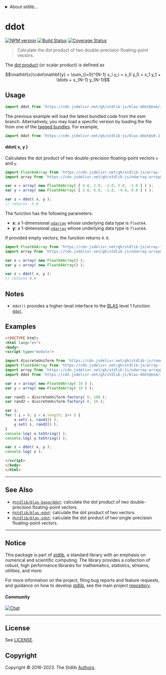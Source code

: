 <!--

@license Apache-2.0

Copyright (c) 2020 The Stdlib Authors.

Licensed under the Apache License, Version 2.0 (the "License");
you may not use this file except in compliance with the License.
You may obtain a copy of the License at

   http://www.apache.org/licenses/LICENSE-2.0

Unless required by applicable law or agreed to in writing, software
distributed under the License is distributed on an "AS IS" BASIS,
WITHOUT WARRANTIES OR CONDITIONS OF ANY KIND, either express or implied.
See the License for the specific language governing permissions and
limitations under the License.

-->


<details>
  <summary>
    About stdlib...
  </summary>
  <p>We believe in a future in which the web is a preferred environment for numerical computation. To help realize this future, we've built stdlib. stdlib is a standard library, with an emphasis on numerical and scientific computation, written in JavaScript (and C) for execution in browsers and in Node.js.</p>
  <p>The library is fully decomposable, being architected in such a way that you can swap out and mix and match APIs and functionality to cater to your exact preferences and use cases.</p>
  <p>When you use stdlib, you can be absolutely certain that you are using the most thorough, rigorous, well-written, studied, documented, tested, measured, and high-quality code out there.</p>
  <p>To join us in bringing numerical computing to the web, get started by checking us out on <a href="https://github.com/stdlib-js/stdlib">GitHub</a>, and please consider <a href="https://opencollective.com/stdlib">financially supporting stdlib</a>. We greatly appreciate your continued support!</p>
</details>

# ddot

[![NPM version][npm-image]][npm-url] [![Build Status][test-image]][test-url] [![Coverage Status][coverage-image]][coverage-url] <!-- [![dependencies][dependencies-image]][dependencies-url] -->

> Calculate the dot product of two double-precision floating-point vectors.

<section class="intro">

The [dot product][dot-product] (or scalar product) is defined as

<!-- <equation class="equation" label="eq:dot_product" align="center" raw="\mathbf{x}\cdot\mathbf{y} = \sum_{i=0}^{N-1} x_i y_i = x_0 y_0 + x_1 y_1 + \ldots + x_{N-1} y_{N-1}" alt="Dot product definition."> -->

```math
\mathbf{x}\cdot\mathbf{y} = \sum_{i=0}^{N-1} x_i y_i = x_0 y_0 + x_1 y_1 + \ldots + x_{N-1} y_{N-1}
```

<!-- <div class="equation" align="center" data-raw-text="\mathbf{x}\cdot\mathbf{y} = \sum_{i=0}^{N-1} x_i y_i = x_0 y_0 + x_1 y_1 + \ldots + x_{N-1} y_{N-1}" data-equation="eq:dot_product">
    <img src="https://cdn.jsdelivr.net/gh/stdlib-js/stdlib@d0afc603cdda35b11d5bd1633dd4dddb0d59e117/lib/node_modules/@stdlib/blas/ddot/docs/img/equation_dot_product.svg" alt="Dot product definition.">
    <br>
</div> -->

<!-- </equation> -->

</section>

<!-- /.intro -->



<section class="usage">

## Usage

```javascript
import ddot from 'https://cdn.jsdelivr.net/gh/stdlib-js/blas-ddot@esm/index.mjs';
```
The previous example will load the latest bundled code from the esm branch. Alternatively, you may load a specific version by loading the file from one of the [tagged bundles](https://github.com/stdlib-js/blas-ddot/tags). For example,

```javascript
import ddot from 'https://cdn.jsdelivr.net/gh/stdlib-js/blas-ddot@v0.1.0-esm/index.mjs';
```

#### ddot( x, y )

Calculates the dot product of two double-precision floating-point vectors `x` and `y`.

```javascript
import Float64Array from 'https://cdn.jsdelivr.net/gh/stdlib-js/array-float64@esm/index.mjs';
import array from 'https://cdn.jsdelivr.net/gh/stdlib-js/ndarray-array@esm/index.mjs';

var x = array( new Float64Array( [ 4.0, 2.0, -3.0, 5.0, -1.0 ] ) );
var y = array( new Float64Array( [ 2.0, 6.0, -1.0, -4.0, 8.0 ] ) );

var z = ddot( x, y );
// returns -5.0
```

The function has the following parameters:

-   **x**: a 1-dimensional [`ndarray`][@stdlib/ndarray/array] whose underlying data type is `float64`.
-   **y**: a 1-dimensional [`ndarray`][@stdlib/ndarray/array] whose underlying data type is `float64`.

If provided empty vectors, the function returns `0.0`.

```javascript
import Float64Array from 'https://cdn.jsdelivr.net/gh/stdlib-js/array-float64@esm/index.mjs';
import array from 'https://cdn.jsdelivr.net/gh/stdlib-js/ndarray-array@esm/index.mjs';

var x = array( new Float64Array() );
var y = array( new Float64Array() );

var z = ddot( x, y );
// returns 0.0
```

</section>

<!-- /.usage -->

<section class="notes">

## Notes

-   `ddot()` provides a higher-level interface to the [BLAS][blas] level 1 function [`ddot`][@stdlib/blas/base/ddot].

</section>

<!-- /.notes -->

<section class="examples">

## Examples

<!-- eslint no-undef: "error" -->

```html
<!DOCTYPE html>
<html lang="en">
<body>
<script type="module">

import discreteUniform from 'https://cdn.jsdelivr.net/gh/stdlib-js/random-base-discrete-uniform@esm/index.mjs';
import Float64Array from 'https://cdn.jsdelivr.net/gh/stdlib-js/array-float64@esm/index.mjs';
import array from 'https://cdn.jsdelivr.net/gh/stdlib-js/ndarray-array@esm/index.mjs';
import ddot from 'https://cdn.jsdelivr.net/gh/stdlib-js/blas-ddot@esm/index.mjs';

var x = array( new Float64Array( 10 ) );
var y = array( new Float64Array( 10 ) );

var rand1 = discreteUniform.factory( 0, 100 );
var rand2 = discreteUniform.factory( 0, 10 );

var i;
for ( i = 0; i < x.length; i++ ) {
    x.set( i, rand1() );
    y.set( i, rand2() );
}
console.log( x.toString() );
console.log( y.toString() );

var z = ddot( x, y );
console.log( z );

</script>
</body>
</html>
```

</section>

<!-- /.examples -->

<!-- Section for related `stdlib` packages. Do not manually edit this section, as it is automatically populated. -->

<section class="related">

* * *

## See Also

-   <span class="package-name">[`@stdlib/blas-base/ddot`][@stdlib/blas/base/ddot]</span><span class="delimiter">: </span><span class="description">calculate the dot product of two double-precision floating-point vectors.</span>
-   <span class="package-name">[`@stdlib/blas-gdot`][@stdlib/blas/gdot]</span><span class="delimiter">: </span><span class="description">calculate the dot product of two vectors.</span>
-   <span class="package-name">[`@stdlib/blas-sdot`][@stdlib/blas/sdot]</span><span class="delimiter">: </span><span class="description">calculate the dot product of two single-precision floating-point vectors.</span>

</section>

<!-- /.related -->

<!-- Section for all links. Make sure to keep an empty line after the `section` element and another before the `/section` close. -->


<section class="main-repo" >

* * *

## Notice

This package is part of [stdlib][stdlib], a standard library with an emphasis on numerical and scientific computing. The library provides a collection of robust, high performance libraries for mathematics, statistics, streams, utilities, and more.

For more information on the project, filing bug reports and feature requests, and guidance on how to develop [stdlib][stdlib], see the main project [repository][stdlib].

#### Community

[![Chat][chat-image]][chat-url]

---

## License

See [LICENSE][stdlib-license].


## Copyright

Copyright &copy; 2016-2023. The Stdlib [Authors][stdlib-authors].

</section>

<!-- /.stdlib -->

<!-- Section for all links. Make sure to keep an empty line after the `section` element and another before the `/section` close. -->

<section class="links">

[npm-image]: http://img.shields.io/npm/v/@stdlib/blas-ddot.svg
[npm-url]: https://npmjs.org/package/@stdlib/blas-ddot

[test-image]: https://github.com/stdlib-js/blas-ddot/actions/workflows/test.yml/badge.svg?branch=v0.1.0
[test-url]: https://github.com/stdlib-js/blas-ddot/actions/workflows/test.yml?query=branch:v0.1.0

[coverage-image]: https://img.shields.io/codecov/c/github/stdlib-js/blas-ddot/main.svg
[coverage-url]: https://codecov.io/github/stdlib-js/blas-ddot?branch=main

<!--

[dependencies-image]: https://img.shields.io/david/stdlib-js/blas-ddot.svg
[dependencies-url]: https://david-dm.org/stdlib-js/blas-ddot/main

-->

[chat-image]: https://img.shields.io/gitter/room/stdlib-js/stdlib.svg
[chat-url]: https://app.gitter.im/#/room/#stdlib-js_stdlib:gitter.im

[stdlib]: https://github.com/stdlib-js/stdlib

[stdlib-authors]: https://github.com/stdlib-js/stdlib/graphs/contributors

[umd]: https://github.com/umdjs/umd
[es-module]: https://developer.mozilla.org/en-US/docs/Web/JavaScript/Guide/Modules

[deno-url]: https://github.com/stdlib-js/blas-ddot/tree/deno
[umd-url]: https://github.com/stdlib-js/blas-ddot/tree/umd
[esm-url]: https://github.com/stdlib-js/blas-ddot/tree/esm
[branches-url]: https://github.com/stdlib-js/blas-ddot/blob/main/branches.md

[stdlib-license]: https://raw.githubusercontent.com/stdlib-js/blas-ddot/main/LICENSE

[dot-product]: https://en.wikipedia.org/wiki/Dot_product

[blas]: http://www.netlib.org/blas

[@stdlib/ndarray/array]: https://github.com/stdlib-js/ndarray-array/tree/esm

<!-- <related-links> -->

[@stdlib/blas/base/ddot]: https://github.com/stdlib-js/blas-base-ddot/tree/esm

[@stdlib/blas/gdot]: https://github.com/stdlib-js/blas-gdot/tree/esm

[@stdlib/blas/sdot]: https://github.com/stdlib-js/blas-sdot/tree/esm

<!-- </related-links> -->

</section>

<!-- /.links -->

